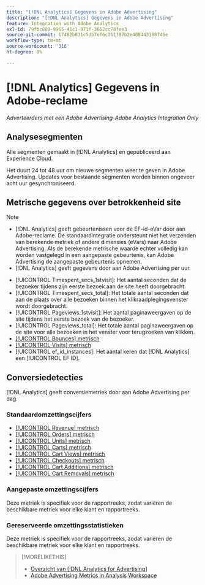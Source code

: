 ```yaml
---
title: "[!DNL Analytics] Gegevens in Adobe Advertising"
description: "[!DNL Analytics] Gegevens in Adobe Advertising"
feature: Integration with Adobe Analytics
exl-id: 79fbc809-9965-41c1-971f-3652cc78fee3
source-git-commit: 17482b831c5db7ef6c211f87b2e408443180746e
workflow-type: tm+mt
source-wordcount: '316'
ht-degree: 0%

---
```


# [!DNL Analytics] Gegevens in Adobe-reclame

*Adverteerders met een Adobe Advertising-Adobe Analytics Integration Only*

## Analysesegmenten

Alle segmenten gemaakt in [!DNL Analytics] en gepubliceerd aan Experience Cloud.

Het duurt 24 tot 48 uur om nieuwe segmenten weer te geven in Adobe Advertising. Updates voor bestaande segmenten worden binnen ongeveer acht uur gesynchroniseerd.

<!-- I added "metric" to some of the links below, even though it looks redundant, because of syntax limitations: If you use [!DNL] or [!UICONTROL] as the sole text of a link (such as [[!UICONTROL Revenue]], the tag is included in the link text (such as "[!UICONTROL Revenue]") when it's published. -->

## Metrische gegevens over betrokkenheid site

>[!NOTE]
>
>* [!DNL Analytics] geeft gebeurtenissen voor de EF-id-eVar door aan Adobe-reclame.  De standaardintegratie ondersteunt niet het verzenden van berekende metriek of andere dimensies (eVars) naar Adobe Advertising. Als de berekende metrische waarde echter volledig kan worden vastgelegd in een aangepaste gebeurtenis, kan Adobe Advertising de aangepaste gebeurtenis opnemen.
>* [!DNL Analytics] geeft gegevens door aan Adobe Advertising per uur.


* [!UICONTROL Timespent_secs_1stvisit]: Het aantal seconden dat de bezoeker tijdens zijn eerste bezoek aan de site heeft doorgebracht.
* [!UICONTROL Timespent_secs_total]: Het totale aantal seconden dat aan de plaats over alle bezoeken binnen het klikraadplegingsvenster wordt doorgebracht.
* [!UICONTROL Pageviews_1stvisit]: Het aantal paginaweergaven op de site tijdens het eerste bezoek van de bezoeker.
* [!UICONTROL Pageviews_total]: Het totale aantal paginaweergaven op de site voor alle bezoeken in het venster voor terugzoeken van klikken.
* [[!UICONTROL Bounces] metrisch](https://experienceleague.adobe.com/docs/analytics/components/metrics/bounces.html)
* [[!UICONTROL Visits] metrisch](https://experienceleague.adobe.com/docs/analytics/components/metrics/visits.html)
* [!UICONTROL ef_id_instances]: Het aantal keren dat [!DNL Analytics] een [!UICONTROL EF ID].

## Conversiedetecties

[!DNL Analytics] geeft conversiemetriek door aan Adobe Advertising per dag.

### Standaardomzettingscijfers

* [[!UICONTROL Revenue] metrisch](https://experienceleague.adobe.com/docs/analytics/components/metrics/revenue.html)
* [[!UICONTROL Orders] metrisch](https://experienceleague.adobe.com/docs/analytics/components/metrics/orders.html)
* [[!UICONTROL Units] metrisch](https://experienceleague.adobe.com/docs/analytics/components/metrics/units.html)
* [[!UICONTROL Carts] metrisch](https://experienceleague.adobe.com/docs/analytics/components/metrics/carts.html)
* [[!UICONTROL Cart Views] metrisch](https://experienceleague.adobe.com/docs/analytics/components/metrics/cart-views.html)
* [[!UICONTROL Checkouts] metrisch](https://experienceleague.adobe.com/docs/analytics/components/metrics/checkouts.html)
* [[!UICONTROL Cart Additions] metrisch](https://experienceleague.adobe.com/docs/analytics/components/metrics/cart-additions.html)
* [[!UICONTROL Cart Removals] metrisch](https://experienceleague.adobe.com/docs/analytics/components/metrics/cart-removals.html)

### Aangepaste omzettingscijfers

Deze metriek is specifiek voor de rapportreeks, zodat variëren de beschikbare metriek voor elke klant en rapportreeks.

### Gereserveerde omzettingsstatistieken

Deze metriek is specifiek voor de rapportreeks, zodat variëren de beschikbare metriek voor elke klant en rapportreeks.

>[!MORELIKETHIS]
>
>* [Overzicht van [!DNL Analytics for Advertising]](overview.md)
>* [Adobe Advertising Metrics in Analysis Workspace](/help/integrations/analytics/advertising-metrics-in-analytics.md)

